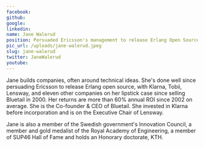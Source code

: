 ```yaml
---
facebook: 
github: 
google: 
linkedin: 
name: Jane Walerud
position: Persuaded Ericsson's management to release Erlang Open Source (​Walerud Ventures​)
pic_url: /uploads/jane-walerud.jpeg
slug: jane-walerud
twitter: JaneWalerud
youtube: 
---
```

<p>​Jane builds companies, often around technical ideas. She&#39;s done well since persuading Ericsson to release Erlang open source, with Klarna, Tobii, Lensway, and eleven other companies on her lipstick case since selling Bluetail in 2000. Her returns are more than 60% annual ROI since 2002 on average.​ She is the Co-founder &amp; CEO of Bluetail. She invested in Klarna before incorporation and is on the Executive Chair of Lensway.</p>

<p>Jane is also a member of the Swedish government&#39;s Innovation Council, a member and gold medalist of the Royal Academy of Engineering, a member of SUP46 Hall of Fame and holds an Honorary doctorate, KTH.</p>
